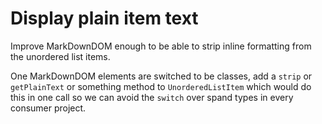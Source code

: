 # Display plain item text

Improve MarkDownDOM enough to be able to strip inline formatting from the unordered list items.

One MarkDownDOM elements are switched to be classes, add a `strip` or `getPlainText` or something method to `UnorderedListItem` which would do this in one call so we can avoid the `switch` over spand types in every consumer project.
